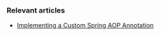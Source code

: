 ### Relevant articles

- [Implementing a Custom Spring AOP Annotation](http://www.nklkarthi.com/spring-aop-annotation)
